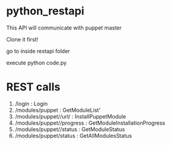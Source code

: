 python_restapi
==============

This API will communicate with puppet master 

Clone it first!

go to inside restapi folder

execute python code.py


REST calls
============================

1. /login : Login
2. /modules/puppet : GetModuleList'
3. /modules/puppet/<moduleName>/url/<url> : InstallPuppetModule
4. /modules/puppet/<moduleName>/progress : GetModuleInstallationProgress
5. /modules/puppet/<moduleName>/status : GetModuleStatus
6. /modules/puppet/status : GetAllModulesStatus
